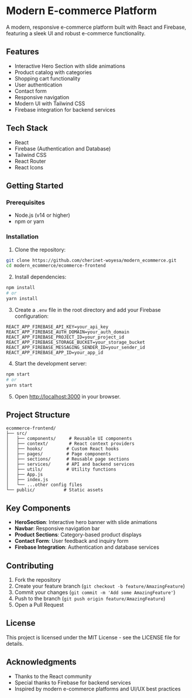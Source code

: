 # Modern E-commerce Platform

A modern, responsive e-commerce platform built with React and Firebase, featuring a sleek UI and robust e-commerce functionality.

## Features

- Interactive Hero Section with slide animations
- Product catalog with categories
- Shopping cart functionality
- User authentication
- Contact form
- Responsive navigation
- Modern UI with Tailwind CSS
- Firebase integration for backend services

## Tech Stack

- React
- Firebase (Authentication and Database)
- Tailwind CSS
- React Router
- React Icons

## Getting Started

### Prerequisites

- Node.js (v14 or higher)
- npm or yarn

### Installation

1. Clone the repository:
```bash
git clone https://github.com/cherinet-woyesa/modern_ecommerce.git
cd modern_ecommerce/ecommerce-frontend
```

2. Install dependencies:
```bash
npm install
# or
yarn install
```

3. Create a `.env` file in the root directory and add your Firebase configuration:
```
REACT_APP_FIREBASE_API_KEY=your_api_key
REACT_APP_FIREBASE_AUTH_DOMAIN=your_auth_domain
REACT_APP_FIREBASE_PROJECT_ID=your_project_id
REACT_APP_FIREBASE_STORAGE_BUCKET=your_storage_bucket
REACT_APP_FIREBASE_MESSAGING_SENDER_ID=your_sender_id
REACT_APP_FIREBASE_APP_ID=your_app_id
```

4. Start the development server:
```bash
npm start
# or
yarn start
```

5. Open [http://localhost:3000](http://localhost:3000) in your browser.

## Project Structure

```
ecommerce-frontend/
├── src/
│   ├── components/     # Reusable UI components
│   ├── context/        # React context providers
│   ├── hooks/         # Custom React hooks
│   ├── pages/         # Page components
│   ├── sections/      # Reusable page sections
│   ├── services/      # API and backend services
│   ├── utils/         # Utility functions
│   ├── App.js
│   ├── index.js
│   └── ...other config files
└── public/           # Static assets
```

## Key Components

- **HeroSection**: Interactive hero banner with slide animations
- **Navbar**: Responsive navigation bar
- **Product Sections**: Category-based product displays
- **Contact Form**: User feedback and inquiry form
- **Firebase Integration**: Authentication and database services

## Contributing

1. Fork the repository
2. Create your feature branch (`git checkout -b feature/AmazingFeature`)
3. Commit your changes (`git commit -m 'Add some AmazingFeature'`)
4. Push to the branch (`git push origin feature/AmazingFeature`)
5. Open a Pull Request

## License

This project is licensed under the MIT License - see the LICENSE file for details.

## Acknowledgments

- Thanks to the React community
- Special thanks to Firebase for backend services
- Inspired by modern e-commerce platforms and UI/UX best practices
